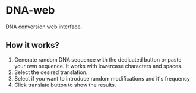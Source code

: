 # DNA-web
DNA conversion web interface.

## How it works?
1. Generate random DNA sequence with the dedicated button or paste your own sequence. It works with lowercase characters and spaces.
2. Select the desired translation.
3. Select if you want to introduce random modifications and it's frequency
4. Click translate button to show the results.
